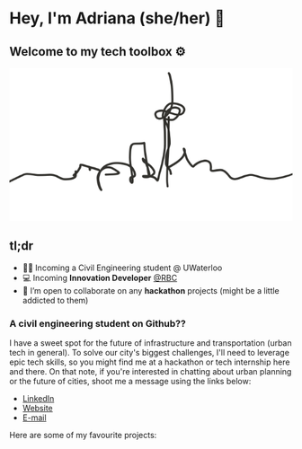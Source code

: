 # Hey, I'm Adriana (she/her) 👋
## Welcome to my tech toolbox ⚙️
![skyline](skyline.png)
## tl;dr
- 👷‍♀️ Incoming a Civil Engineering student @ UWaterloo
- 💻 Incoming **Innovation Developer** [@RBC](https://jobs.rbc.com/ca/en/technology-operations)
- 👯 I’m open to collaborate on any **hackathon** projects (might be a little addicted to them)

### A civil engineering student on Github??
I have a sweet spot for the future of infrastructure and transportation (urban tech in general). To solve our city's biggest challenges, I'll need to leverage epic tech skills, so you might find me at a hackathon or tech internship here and there. On that note, if you're interested in chatting about urban planning or the future of cities, shoot me a message using the links below:

- [LinkedIn](https://www.linkedin.com/in/adriana-ceric/)
- [Website](https://adrianaceric.github.io/)
- [E-mail](adriana.ceric@gmail.com)

Here are some of my favourite projects:
